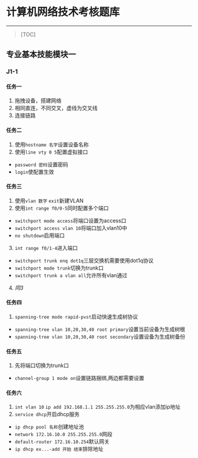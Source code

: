 # 计算机网络技术考核题库
---
> [TOC]
## 专业基本技能模块一

### J1-1

#### 任务一

1. 拖拽设备，搭建网络
2. 相同直连，不同交叉，虚线为交叉线
3. 连接链路

#### 任务二

1. 使用`hostname 名字`设置设备名称
2. 使用`line vty 0 5`配置虚拟接口
  * `password 密码`设置密码
  * `login`使配置生效

#### 任务三

1. 使用`vlan 数字` `exit`新建VLAN
2. 使用`int range f0/0-5`同时配置多个端口
  * `switchport mode access`将端口设置为access口
  * `switchport access vlan 10`将端口加入vlan10中
  * `no shutdown`启用端口
3. `int range f0/1-4`进入端口
  * `switchport trunk enq dot1q`三层交换机需要使用dot1q协议
  * `switchport mode trunk`切换为trunk口
  * `switchport trunk a vlan all`允许所有vlan通过
4. *同3*

#### 任务四

1. `spanning-tree mode rapid-pvst`启动快速生成树协议
  * `spanning-tree vlan 10,20,30,40 root primary`设置当前设备为生成树根
  * `spanning-tree vlan 10,20,30,40 root secondary`设置设备为生成树备份

#### 任务五

1. 先将端口切换为trunk口
  * `channel-group 1 mode on`设置链路捆绑,两边都需要设置

#### 任务六

1. `int vlan 10` `ip add 192.168.1.1 255.255.255.0`为相应vlan添加ip地址
2. `service dhcp`开启dhcp服务
  * `ip dhcp pool 名称`创建地址池
  * `network 172.16.10.0 255.255.255.0`网段
  * `default-router 172.16.10.254`默认网关
  * `ip dhcp ex...-add 开始 结束`排除地址

